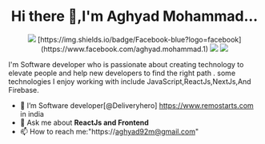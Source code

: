 <h1 align="center">Hi there 👋,I'm Aghyad Mohammad...</h1> 
<p align="center">
  <a href="https://www.facebook.com/aghyad.mohammad.1"><img src="https://img.shields.io/badge/Facebook-blue?logo=facebook
"/></a>
  [https://img.shields.io/badge/Facebook-blue?logo=facebook](https://www.facebook.com/aghyad.mohammad.1)
   <a href="https://www.linkedin.com/in/aghyad-mohammad"><img src="https://img.shields.io/badge/LinkedIn-blue?logo=Linkedin
"/></a>
  <a href="https://www.instagram.com/aghyadmoh"><img src="https://img.shields.io/badge/Instagram-white?style=social&logo=instagram&logoSize=auto
"/></a>
</p>
I'm Software developer who is passionate about creating technology to elevate people and help new developers to find the right path .
some technologies I enjoy working with include JavaScript,ReactJs,NextJs,And Firebase.

- 🔭 I’m Software developer[@Deliveryhero] https://www.remostarts.com in india
- 💬 Ask me about **ReactJs and Frontend**
- 📫 How to reach me:"https://aghyad92m@gmail.com"
<!--
**Aghyad92/Aghyad92** is a ✨ _special_ ✨ repository because its `README.md` (this file) appears on your GitHub profile.

Here are some ideas to get you started:

- 🔭 I’m currently working on ...
- 🌱 I’m currently learning ...
- 👯 I’m looking to collaborate on ...
- 🤔 I’m looking for help with ...
- 💬 Ask me about ...
- 📫 How to reach me: ...
- 😄 Pronouns: ...
- ⚡ Fun fact: ...
-->
